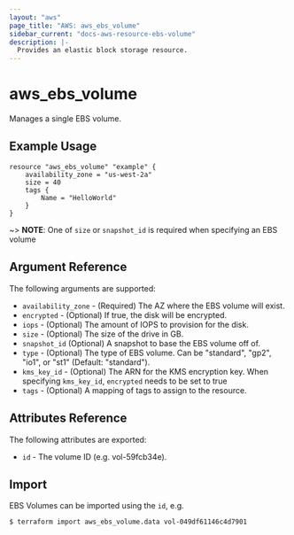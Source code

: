 ```yaml
---
layout: "aws"
page_title: "AWS: aws_ebs_volume"
sidebar_current: "docs-aws-resource-ebs-volume"
description: |-
  Provides an elastic block storage resource.
---
```


# aws\_ebs\_volume

Manages a single EBS volume.

## Example Usage

```
resource "aws_ebs_volume" "example" {
    availability_zone = "us-west-2a"
    size = 40
    tags {
        Name = "HelloWorld"
    }
}
```

~> **NOTE**: One of `size` or `snapshot_id` is required when specifying an EBS volume 

## Argument Reference

The following arguments are supported:

* `availability_zone` - (Required) The AZ where the EBS volume will exist.
* `encrypted` - (Optional) If true, the disk will be encrypted.
* `iops` - (Optional) The amount of IOPS to provision for the disk.
* `size` - (Optional) The size of the drive in GB.
* `snapshot_id` (Optional) A snapshot to base the EBS volume off of.
* `type` - (Optional) The type of EBS volume. Can be "standard", "gp2", "io1", or "st1" (Default: "standard").
* `kms_key_id` - (Optional) The ARN for the KMS encryption key. When specifying `kms_key_id`, `encrypted` needs to be set to true
* `tags` - (Optional) A mapping of tags to assign to the resource.

## Attributes Reference

The following attributes are exported:

* `id` - The volume ID (e.g. vol-59fcb34e).


## Import

EBS Volumes can be imported using the `id`, e.g. 

```
$ terraform import aws_ebs_volume.data vol-049df61146c4d7901
```
